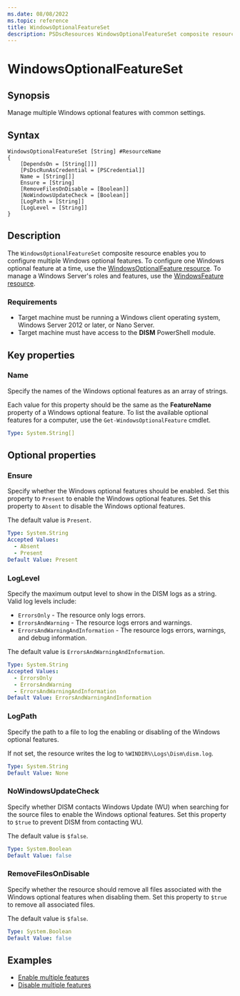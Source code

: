 ```yaml
---
ms.date: 08/08/2022
ms.topic: reference
title: WindowsOptionalFeatureSet
description: PSDscResources WindowsOptionalFeatureSet composite resource
---
```


# WindowsOptionalFeatureSet

## Synopsis

Manage multiple Windows optional features with common settings.

## Syntax

```text
WindowsOptionalFeatureSet [String] #ResourceName
{
    [DependsOn = [String[]]]
    [PsDscRunAsCredential = [PSCredential]]
    Name = [String[]]
    Ensure = [String]
    [RemoveFilesOnDisable = [Boolean]]
    [NoWindowsUpdateCheck = [Boolean]]
    [LogPath = [String]]
    [LogLevel = [String]]
}
```

## Description

The `WindowsOptionalFeatureSet` composite resource enables you to configure multiple Windows
optional features. To configure one Windows optional feature at a time, use the
[WindowsOptionalFeature resource][1]. To manage a Windows Server's roles and features, use the
[WindowsFeature resource][2].

### Requirements

- Target machine must be running a Windows client operating system, Windows Server 2012 or later, or
  Nano Server.
- Target machine must have access to the **DISM** PowerShell module.

## Key properties

### Name

Specify the names of the Windows optional features as an array of strings.

Each value for this property should be the same as the **FeatureName** property of a Windows
optional feature. To list the available optional features for a computer, use the
`Get-WindowsOptionalFeature` cmdlet.

```yaml
Type: System.String[]
```

## Optional properties

### Ensure

Specify whether the Windows optional features should be enabled. Set this property to `Present` to
enable the Windows optional features. Set this property to `Absent` to disable the Windows optional
features.

The default value is `Present`.

```yaml
Type: System.String
Accepted Values:
  - Absent
  - Present
Default Value: Present
```

### LogLevel

Specify the maximum output level to show in the DISM logs as a string. Valid log levels include:

- `ErrorsOnly` - The resource only logs errors.
- `ErrorsAndWarning` - The resource logs errors and warnings.
- `ErrorsAndWarningAndInformation` - The resource logs errors, warnings, and debug information.

The default value is `ErrorsAndWarningAndInformation`.

```yaml
Type: System.String
Accepted Values:
  - ErrorsOnly
  - ErrorsAndWarning
  - ErrorsAndWarningAndInformation
Default Value: ErrorsAndWarningAndInformation
```

### LogPath

Specify the path to a file to log the enabling or disabling of the Windows optional features.

If not set, the resource writes the log to `%WINDIR%\Logs\Dism\dism.log`.

```yaml
Type: System.String
Default Value: None
```

### NoWindowsUpdateCheck

Specify whether DISM contacts Windows Update (WU) when searching for the source files to enable the
Windows optional features. Set this property to `$true` to prevent DISM from contacting WU.

The default value is `$false`.

```yaml
Type: System.Boolean
Default Value: false
```

### RemoveFilesOnDisable

Specify whether the resource should remove all files associated with the Windows optional features
when disabling them. Set this property to `$true` to remove all associated files.

The default value is `$false`.

```yaml
Type: System.Boolean
Default Value: false
```

## Examples

- [Enable multiple features][2]
- [Disable multiple features][4]

[1]: ../WindowsOptionalFeature/WindowsOptionalFeature.md
[2]: ../WindowsFeature/WindowsFeature.md
[2]: Enable.md
[4]: Disable.md
